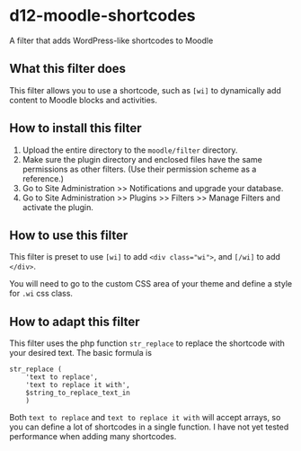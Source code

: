 # d12-moodle-shortcodes
A filter that adds WordPress-like shortcodes to Moodle

## What this filter does
This filter allows you to use a shortcode, such as `[wi]` to dynamically add content to Moodle blocks and activities.

## How to install this filter
1. Upload the entire directory to the `moodle/filter` directory.
1. Make sure the plugin directory and enclosed files have the same permissions as other filters. (Use their permission scheme as a reference.)
1. Go to Site Administration >> Notifications and upgrade your database.
1. Go to Site Administration >> Plugins >> Filters >> Manage Filters and activate the plugin.

## How to use this filter
This filter is preset to use `[wi]` to add `<div class="wi">`, and `[/wi]` to add `</div>`.

You will need to go to the custom CSS area of your theme and define a style for `.wi` css class.

## How to adapt this filter
This filter uses the php function `str_replace` to replace the shortcode with your desired text. The basic formula is

    str_replace (
        'text to replace',
        'text to replace it with',
        $string_to_replace_text_in
        )

Both `text to replace` and `text to replace it with` will accept arrays, so you can define a lot of shortcodes in a single function. I have not yet tested performance when adding many shortcodes.
